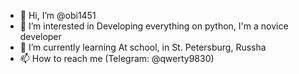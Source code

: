 - 👋 Hi, I’m @obi1451
- 👀 I’m interested in Developing everything on python, I'm a novice developer
- 🌱 I’m currently learning At school, in St. Petersburg, Russha
- 📫 How to reach me (Telegram: @qwerty9830)

<!---
obi1451/obi1451 is a ✨ special ✨ repository because its `README.md` (this file) appears on your GitHub profile.
You can click the Preview link to take a look at your changes.
--->
